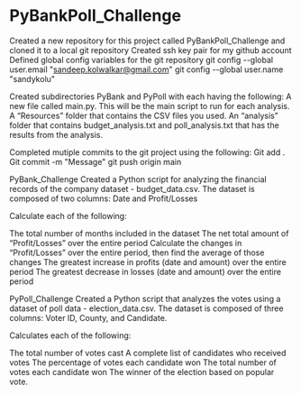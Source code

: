 # PyBankPoll_Challenge

Created a new repository for this project called PyBankPoll_Challenge and cloned it to a local git repository
Created ssh key pair for my github account
Defined global config variables for the git repository
  git config --global user.email "sandeep.kolwalkar@gmail.com"
  git config --global user.name "sandykolu"

Created subdirectories PyBank and PyPoll with each having the following:
  A new file called main.py. This will be the main script to run for each analysis.
  A “Resources” folder that contains the CSV files you used.
  An “analysis” folder that contains budget_analysis.txt and poll_analysis.txt that has the results from the analysis.

Completed mutiple commits to the git project using the following:
  Git add .
  Git commit -m "Message"
  git push origin main

PyBank_Challenge
Created a Python script for analyzing the financial records of the company dataset - budget_data.csv. The dataset is composed of two columns: Date and Profit/Losses

  Calculate each of the following:

  The total number of months included in the dataset
  The net total amount of “Profit/Losses” over the entire period
  Calculate the changes in “Profit/Losses” over the entire period, then find the average of those changes
  The greatest increase in profits (date and amount) over the entire period
  The greatest decrease in losses (date and amount) over the entire period
  


PyPoll_Challenge
Created a Python script that analyzes the votes using a dataset of poll data - election_data.csv. The dataset is composed of three columns: Voter ID, County, and Candidate. 

  Calculates each of the following:

  The total number of votes cast
  A complete list of candidates who received votes
  The percentage of votes each candidate won
  The total number of votes each candidate won
  The winner of the election based on popular vote.
  
